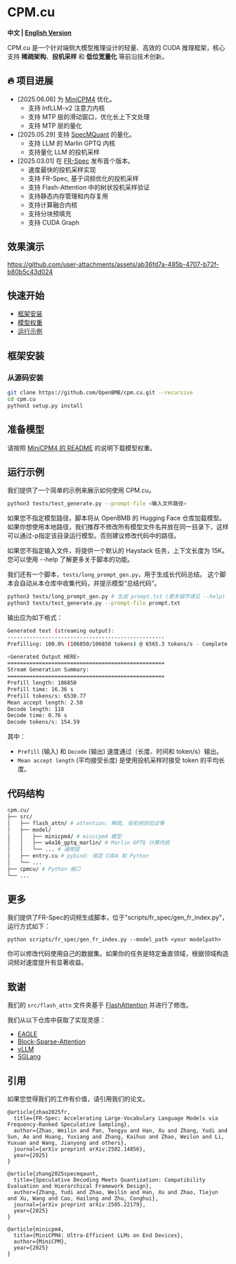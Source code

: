 # CPM.cu

<strong>中文 | [English Version](./README.md)</strong>

CPM.cu 是一个针对端侧大模型推理设计的轻量、高效的 CUDA 推理框架，核心支持 **稀疏架构**、**投机采样** 和 **低位宽量化** 等前沿技术创新。

<div id="news"></div>

## 🔥 项目进展

- [2025.06.06] 为 [MiniCPM4](https://github.com/openbmb/minicpm) 优化。
    - 支持 InfLLM-v2 注意力内核
    - 支持 MTP 层的滑动窗口，优化长上下文处理
    - 支持 MTP 层的量化
- [2025.05.29] 支持 [SpecMQuant](https://github.com/AI9Stars/SpecMQuant) 的量化。
    - 支持 LLM 的 Marlin GPTQ 内核
    - 支持量化 LLM 的投机采样
- [2025.03.01] 在 [FR-Spec](https://github.com/thunlp/FR-Spec) 发布首个版本。
    - 速度最快的投机采样实现
    - 支持 FR-Spec, 基于词频优化的投机采样
    - 支持 Flash-Attention 中的树状投机采样验证
    - 支持静态内存管理和内存复用
    - 支持计算融合内核
    - 支持分块预填充
    - 支持 CUDA Graph

<div id="demo"></div>

## 效果演示

https://github.com/user-attachments/assets/ab36fd7a-485b-4707-b72f-b80b5c43d024

<div id="getstart"></div>

## 快速开始

- [框架安装](#install)
- [模型权重](#modelweights)
- [运行示例](#example)

<div id="install"></div>

## 框架安装

### 从源码安装

```bash
git clone https://github.com/OpenBMB/cpm.cu.git --recursive
cd cpm.cu
python3 setup.py install
```

<div id="modelweights"></div>

## 准备模型

请按照 [MiniCPM4 的 README](https://github.com/openbmb/minicpm) 的说明下载模型权重。

<div id="example"></div>

## 运行示例

我们提供了一个简单的示例来展示如何使用 CPM.cu。

```bash
python3 tests/test_generate.py --prompt-file <输入文件路径>
```

如果您不指定模型路径，脚本将从 OpenBMB 的 Hugging Face 仓库加载模型。
如果你想使用本地路径，我们推荐不修改所有模型文件名并放在同一目录下，这样可以通过-p指定该目录运行模型。否则建议修改代码中的路径。

如果您不指定输入文件，将提供一个默认的 Haystack 任务，上下文长度为 15K。
您可以使用 --help 了解更多关于脚本的功能。

我们还有一个脚本，`tests/long_prompt_gen.py`，用于生成长代码总结。
这个脚本会自动从本仓库中收集代码，并提示模型“总结代码”。

```bash
python3 tests/long_prompt_gen.py # 生成 prompt.txt (更多细节请见 --help)
python3 tests/test_generate.py --prompt-file prompt.txt
```

输出应为如下格式：

```bash
Generated text (streaming output):
--------------------------------------------------
Prefilling: 100.0% (106850/106850 tokens) @ 6565.3 tokens/s - Complete!

<Generated Output HERE>
==================================================
Stream Generation Summary:
==================================================
Prefill length: 106850
Prefill time: 16.36 s
Prefill tokens/s: 6530.77
Mean accept length: 2.50
Decode length: 118
Decode time: 0.76 s
Decode tokens/s: 154.59
```

其中：

- `Prefill` (输入) 和 `Decode` (输出) 速度通过（长度、时间和 token/s）输出。
- `Mean accept length` (平均接受长度) 是使用投机采样时接受 token 的平均长度。

## 代码结构

```bash
cpm.cu/
├── src/
│   ├── flash_attn/ # attention: 稀疏, 投机树状验证等
│   ├── model/
│   │   ├── minicpm4/ # minicpm4 模型
│   │   ├── w4a16_gptq_marlin/ # Marlin GPTQ 计算内核
│   │   └── ... # 通用层
│   ├── entry.cu # pybind: 绑定 CUDA 和 Python
│   └── ...
├── cpmcu/ # Python 接口
└── ...
```
## 更多
我们提供了FR-Spec的词频生成脚本，位于"scripts/fr_spec/gen_fr_index.py"，运行方式如下：
```
python scripts/fr_spec/gen_fr_index.py --model_path <your modelpath>
```
你可以修改代码使用自己的数据集。如果你的任务是特定垂直领域，根据领域构造词频对速度提升有显著收益。

## 致谢

我们的 `src/flash_attn` 文件夹基于 [FlashAttention](https://github.com/Dao-AILab/flash-attention/tree/v2.6.3/csrc/flash_attn) 并进行了修改。

我们从以下仓库中获取了实现灵感：

- [EAGLE](https://github.com/SafeAILab/EAGLE)
- [Block-Sparse-Attention](https://github.com/mit-han-lab/Block-Sparse-Attention)
- [vLLM](https://github.com/vllm-project/vllm)
- [SGLang](https://github.com/sgl-project/sglang)

## 引用

如果您觉得我们的工作有价值，请引用我们的论文。

```
@article{zhao2025fr,
  title={FR-Spec: Accelerating Large-Vocabulary Language Models via Frequency-Ranked Speculative Sampling},
  author={Zhao, Weilin and Pan, Tengyu and Han, Xu and Zhang, Yudi and Sun, Ao and Huang, Yuxiang and Zhang, Kaihuo and Zhao, Weilun and Li, Yuxuan and Wang, Jianyong and others},
  journal={arXiv preprint arXiv:2502.14856},
  year={2025}
}

@article{zhang2025specmqaunt,
  title={Speculative Decoding Meets Quantization: Compatibility Evaluation and Hierarchical Framework Design},
  author={Zhang, Yudi and Zhao, Weilin and Han, Xu and Zhao, Tiejun and Xu, Wang and Cao, Hailong and Zhu, Conghui},
  journal={arXiv preprint arXiv:2505.22179},
  year={2025}
}

@article{minicpm4,
  title={MiniCPM4: Ultra-Efficient LLMs on End Devices},
  author={MiniCPM},
  year={2025}
}
```